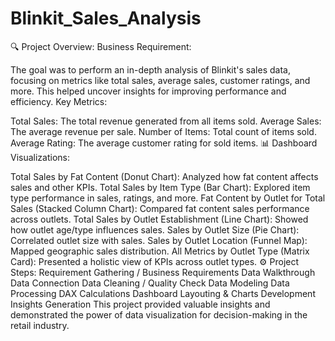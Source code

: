 # Blinkit_Sales_Analysis
🔍 Project Overview:
Business Requirement:

The goal was to perform an in-depth analysis of Blinkit's sales data, focusing on metrics like total sales, average sales, customer ratings, and more. This helped uncover insights for improving performance and efficiency.
Key Metrics:

Total Sales: The total revenue generated from all items sold.
Average Sales: The average revenue per sale.
Number of Items: Total count of items sold.
Average Rating: The average customer rating for sold items.
📊 Dashboard Visualizations:

Total Sales by Fat Content (Donut Chart): Analyzed how fat content affects sales and other KPIs.
Total Sales by Item Type (Bar Chart): Explored item type performance in sales, ratings, and more.
Fat Content by Outlet for Total Sales (Stacked Column Chart): Compared fat content sales performance across outlets.
Total Sales by Outlet Establishment (Line Chart): Showed how outlet age/type influences sales.
Sales by Outlet Size (Pie Chart): Correlated outlet size with sales.
Sales by Outlet Location (Funnel Map): Mapped geographic sales distribution.
All Metrics by Outlet Type (Matrix Card): Presented a holistic view of KPIs across outlet types.
⚙️ Project Steps:
Requirement Gathering / Business Requirements
Data Walkthrough
Data Connection
Data Cleaning / Quality Check
Data Modeling
Data Processing
DAX Calculations
Dashboard Layouting & Charts Development
Insights Generation
This project provided valuable insights and demonstrated the power of data visualization for decision-making in the retail industry.
